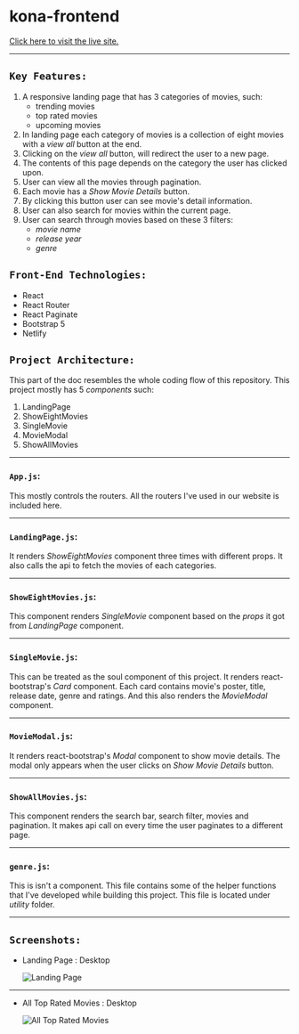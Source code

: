 # kona-frontend

[Click here to visit the live site.](https://movie-search-portal.netlify.app/)

---

## `Key Features:`

1. A responsive landing page that has 3 categories of movies, such:
    - trending movies
    - top rated movies
    - upcoming movies
2. In landing page each category of movies is a collection of eight movies with a *view all* button at the end.
3. Clicking on the *view all* button, will redirect the user to a new page. 
4. The contents of this page depends on the category the user has clicked upon.
5. User can view all the movies through pagination.
6. Each movie has a *Show Movie Details* button.
7. By clicking this button user can see movie's detail information.
6. User can also search for movies within the current page.
7. User can search through movies based on these 3 filters:
    - *movie name*
    - *release year*
    - *genre*

## `Front-End Technologies:`

- React
- React Router
- React Paginate
- Bootstrap 5
- Netlify


## `Project Architecture:`

This part of the doc resembles the whole coding flow of this repository. This project mostly has 5 *components* such:
1. LandingPage
2. ShowEightMovies
3. SingleMovie
4. MovieModal
5. ShowAllMovies 

---

### `App.js`: 
This mostly controls the routers. All the routers I've used in our website is included here.

---

### `LandingPage.js`: 
It renders *ShowEightMovies* component three times with different props. It also calls the api to fetch the movies of each categories.

---

### `ShowEightMovies.js`: 
This component renders *SingleMovie* component based on the *props* it got from *LandingPage* component. 

---

### `SingleMovie.js`: 
This can be treated as the soul component of this project. It renders react-bootstrap's *Card* component. Each card contains movie's poster, title, release date, genre and ratings. And this also renders the *MovieModal* component.

---

### `MovieModal.js`: 

It renders react-bootstrap's *Modal* component to show movie details. The modal only appears when the user clicks on *Show Movie Details* button.

---

### `ShowAllMovies.js`: 
This component renders the search bar, search filter, movies and pagination. It makes api call on every time the user paginates to a different page. 

---

### `genre.js`: 
This is isn't a component. This file contains some of the helper functions that I've developed while building this project. This file is located under *utility* folder.

---


## `Screenshots:`

- Landing Page : Desktop
    
    ![Landing Page](./screenshots/1.png)

---

- All Top Rated Movies : Desktop
    
    ![All Top Rated Movies](./screenshots/2.png)